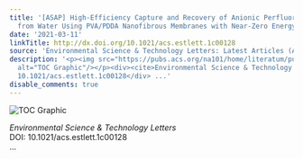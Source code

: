 ```yaml
---
title: '[ASAP] High-Efficiency Capture and Recovery of Anionic Perfluoroalkyl Substances
  from Water Using PVA/PDDA Nanofibrous Membranes with Near-Zero Energy Consumption'
date: '2021-03-11'
linkTitle: http://dx.doi.org/10.1021/acs.estlett.1c00128
source: 'Environmental Science & Technology Letters: Latest Articles (ACS Publications)'
description: '<p><img src="https://pubs.acs.org/na101/home/literatum/publisher/achs/journals/content/estlcu/0/estlcu.ahead-of-print/acs.estlett.1c00128/20210311/images/medium/ez1c00128_0005.gif"
  alt="TOC Graphic"/></p><div><cite>Environmental Science & Technology Letters</cite></div><div>DOI:
  10.1021/acs.estlett.1c00128</div> ...'
disable_comments: true
---
```

<p><img src="https://pubs.acs.org/na101/home/literatum/publisher/achs/journals/content/estlcu/0/estlcu.ahead-of-print/acs.estlett.1c00128/20210311/images/medium/ez1c00128_0005.gif" alt="TOC Graphic"/></p><div><cite>Environmental Science & Technology Letters</cite></div><div>DOI: 10.1021/acs.estlett.1c00128</div> ...
